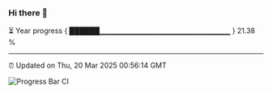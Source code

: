 ### Hi there 👋

⏳ Year progress { ██████▁▁▁▁▁▁▁▁▁▁▁▁▁▁▁▁▁▁▁▁▁▁▁▁ } 21.38 %

---

⏰ Updated on Thu, 20 Mar 2025 00:56:14 GMT

![Progress Bar CI](https://github.com/code-lakshay/GitHub-Actions-Demo/workflows/Progress%20Bar%20CI/badge.svg)
